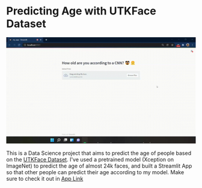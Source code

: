 # Predicting Age with UTKFace Dataset

![](https://github.com/ubiratanfilho/age-gender-prediction/blob/master/streamlit-my_app-2022-02-07-14-02-91.gif)

This is a Data Science project that aims to predict the age of people based on the [UTKFace Dataset](https://www.kaggle.com/abhikjha/utk-face-cropped). I've used a pretrained model (Xception on ImageNet) to predict the age of almost 24k faces, and built a Streamlit App so that other people can predict their age according to my model. Make sure to check it out in [App Link](https://share.streamlit.io/ubiratanfilho/age-gender-prediction/my_app.py)